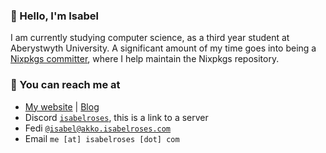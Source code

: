 ### 👋 Hello, I'm Isabel

I am currently studying computer science, as a third year student at Aberystwyth University. 
A significant amount of my time goes into being a [Nixpkgs committer](https://github.com/NixOS/org/blob/main/doc/nixpkgs-committers.md#nixpkgs-committers"),
where I help maintain the Nixpkgs repository.

### 📧 You can reach me at

* [My website](https://isabelroses.com) | [Blog](https://isabelroses.com/blog)
* Discord [`isabelroses`](https://discord.gg/8RVhHeJH3x), this is a link to a server
* Fedi [`@isabel@akko.isabelroses.com`](https://akko.isabelroses.com/isabel)
* Email `me [at] isabelroses [dot] com`
